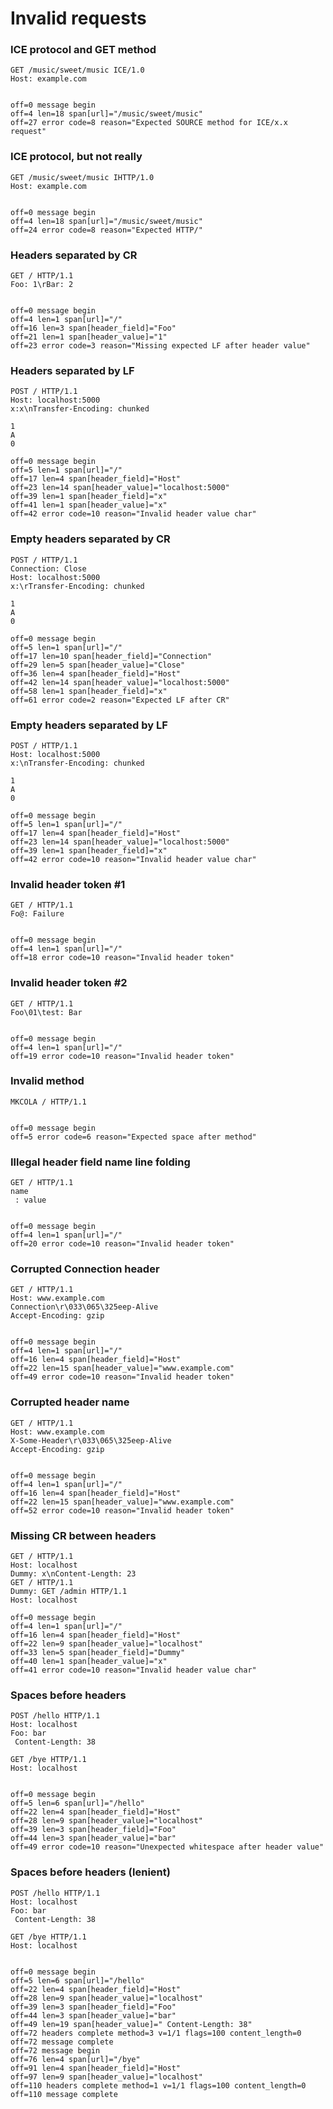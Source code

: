 Invalid requests
================

### ICE protocol and GET method

<!-- meta={"type": "request"} -->
```http
GET /music/sweet/music ICE/1.0
Host: example.com


```

```log
off=0 message begin
off=4 len=18 span[url]="/music/sweet/music"
off=27 error code=8 reason="Expected SOURCE method for ICE/x.x request"
```

### ICE protocol, but not really

<!-- meta={"type": "request"} -->
```http
GET /music/sweet/music IHTTP/1.0
Host: example.com


```

```log
off=0 message begin
off=4 len=18 span[url]="/music/sweet/music"
off=24 error code=8 reason="Expected HTTP/"
```

### Headers separated by CR

<!-- meta={"type": "request"} -->
```http
GET / HTTP/1.1
Foo: 1\rBar: 2


```

```log
off=0 message begin
off=4 len=1 span[url]="/"
off=16 len=3 span[header_field]="Foo"
off=21 len=1 span[header_value]="1"
off=23 error code=3 reason="Missing expected LF after header value"
```

### Headers separated by LF

<!-- meta={"type": "request"} -->
```http
POST / HTTP/1.1
Host: localhost:5000
x:x\nTransfer-Encoding: chunked

1
A
0

```

```log
off=0 message begin
off=5 len=1 span[url]="/"
off=17 len=4 span[header_field]="Host"
off=23 len=14 span[header_value]="localhost:5000"
off=39 len=1 span[header_field]="x"
off=41 len=1 span[header_value]="x"
off=42 error code=10 reason="Invalid header value char"
```

### Empty headers separated by CR

<!-- meta={"type": "request" } -->
```http
POST / HTTP/1.1
Connection: Close
Host: localhost:5000
x:\rTransfer-Encoding: chunked

1
A
0

```

```log
off=0 message begin
off=5 len=1 span[url]="/"
off=17 len=10 span[header_field]="Connection"
off=29 len=5 span[header_value]="Close"
off=36 len=4 span[header_field]="Host"
off=42 len=14 span[header_value]="localhost:5000"
off=58 len=1 span[header_field]="x"
off=61 error code=2 reason="Expected LF after CR"
```

### Empty headers separated by LF

<!-- meta={"type": "request"} -->
```http
POST / HTTP/1.1
Host: localhost:5000
x:\nTransfer-Encoding: chunked

1
A
0

```

```log
off=0 message begin
off=5 len=1 span[url]="/"
off=17 len=4 span[header_field]="Host"
off=23 len=14 span[header_value]="localhost:5000"
off=39 len=1 span[header_field]="x"
off=42 error code=10 reason="Invalid header value char"
```

### Invalid header token #1

<!-- meta={"type": "request", "noScan": true} -->
```http
GET / HTTP/1.1
Fo@: Failure


```

```log
off=0 message begin
off=4 len=1 span[url]="/"
off=18 error code=10 reason="Invalid header token"
```

### Invalid header token #2

<!-- meta={"type": "request", "noScan": true} -->
```http
GET / HTTP/1.1
Foo\01\test: Bar


```

```log
off=0 message begin
off=4 len=1 span[url]="/"
off=19 error code=10 reason="Invalid header token"
```

### Invalid method

<!-- meta={"type": "request"} -->
```http
MKCOLA / HTTP/1.1


```

```log
off=0 message begin
off=5 error code=6 reason="Expected space after method"
```

### Illegal header field name line folding

<!-- meta={"type": "request", "noScan": true} -->
```http
GET / HTTP/1.1
name
 : value


```

```log
off=0 message begin
off=4 len=1 span[url]="/"
off=20 error code=10 reason="Invalid header token"
```

### Corrupted Connection header

<!-- meta={"type": "request", "noScan": true} -->
```http
GET / HTTP/1.1
Host: www.example.com
Connection\r\033\065\325eep-Alive
Accept-Encoding: gzip


```

```log
off=0 message begin
off=4 len=1 span[url]="/"
off=16 len=4 span[header_field]="Host"
off=22 len=15 span[header_value]="www.example.com"
off=49 error code=10 reason="Invalid header token"
```

### Corrupted header name

<!-- meta={"type": "request", "noScan": true} -->
```http
GET / HTTP/1.1
Host: www.example.com
X-Some-Header\r\033\065\325eep-Alive
Accept-Encoding: gzip


```

```log
off=0 message begin
off=4 len=1 span[url]="/"
off=16 len=4 span[header_field]="Host"
off=22 len=15 span[header_value]="www.example.com"
off=52 error code=10 reason="Invalid header token"
```

### Missing CR between headers

<!-- meta={"type": "request", "noScan": true} -->

```http
GET / HTTP/1.1
Host: localhost
Dummy: x\nContent-Length: 23
GET / HTTP/1.1
Dummy: GET /admin HTTP/1.1
Host: localhost
```

```log
off=0 message begin
off=4 len=1 span[url]="/"
off=16 len=4 span[header_field]="Host"
off=22 len=9 span[header_value]="localhost"
off=33 len=5 span[header_field]="Dummy"
off=40 len=1 span[header_value]="x"
off=41 error code=10 reason="Invalid header value char"
```

### Spaces before headers

<!-- meta={ "type": "request" } -->

```http
POST /hello HTTP/1.1
Host: localhost
Foo: bar
 Content-Length: 38

GET /bye HTTP/1.1
Host: localhost


```

```log
off=0 message begin
off=5 len=6 span[url]="/hello"
off=22 len=4 span[header_field]="Host"
off=28 len=9 span[header_value]="localhost"
off=39 len=3 span[header_field]="Foo"
off=44 len=3 span[header_value]="bar"
off=49 error code=10 reason="Unexpected whitespace after header value"
```

### Spaces before headers (lenient)

<!-- meta={ "type": "request-lenient" } -->

```http
POST /hello HTTP/1.1
Host: localhost
Foo: bar
 Content-Length: 38

GET /bye HTTP/1.1
Host: localhost


```

```log
off=0 message begin
off=5 len=6 span[url]="/hello"
off=22 len=4 span[header_field]="Host"
off=28 len=9 span[header_value]="localhost"
off=39 len=3 span[header_field]="Foo"
off=44 len=3 span[header_value]="bar"
off=49 len=19 span[header_value]=" Content-Length: 38"
off=72 headers complete method=3 v=1/1 flags=100 content_length=0
off=72 message complete
off=72 message begin
off=76 len=4 span[url]="/bye"
off=91 len=4 span[header_field]="Host"
off=97 len=9 span[header_value]="localhost"
off=110 headers complete method=1 v=1/1 flags=100 content_length=0
off=110 message complete
```

